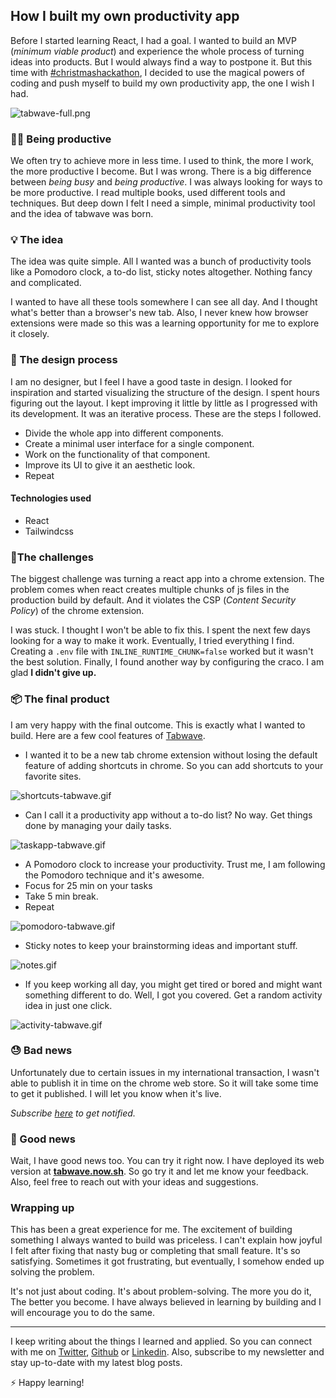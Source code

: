 ## How I built my own productivity app


Before I started learning React, I had a goal. I wanted to build an MVP (*minimum viable product*) and experience the whole process of turning ideas into products. But I would always find a way to postpone it. But this time with  [#christmashackathon](https://hashnode.com/n/christmashackathon), I decided to use the magical powers of coding and push myself to build my own productivity app, the one I wish I had.





![tabwave-full.png](https://cdn.hashnode.com/res/hashnode/image/upload/v1609504825859/4RvGUGCMh.png)

### 🤹‍♂️ Being productive
We often try to achieve more in less time. I used to think, the more I work, the more productive I become. But I was wrong. There is a big difference between *being busy* and *being productive*. I was always looking for ways to be more productive. I read multiple books, used different tools and techniques. But deep down I felt I need a  simple, minimal productivity tool and the idea of tabwave was born.

### 💡 The idea

The idea was quite simple. All I wanted was a bunch of productivity tools like a Pomodoro clock, a to-do list, sticky notes altogether. Nothing fancy and complicated. 

I wanted to have all these tools somewhere I can see all day. And I thought what's better than a browser's new tab. Also, I never knew how browser extensions were made so this was a learning opportunity for me to explore it closely.

### 🎨 The design process

I am no designer, but I feel I have a good taste in design. I looked for inspiration and started visualizing the structure of the design. I spent hours figuring out the layout. I kept improving it little by little as I progressed with its development. It was an iterative process. These are the steps I followed.

- Divide the whole app into different components.
- Create a minimal user interface for a single component.
- Work on the functionality of that component.
- Improve its UI to give it an aesthetic look.
- Repeat

#### Technologies used
- React
- Tailwindcss


### 🌊The challenges
The biggest challenge was turning a react app into a chrome extension. The problem comes when react creates multiple chunks of js files in the production build by default. And it violates the CSP (*Content Security Policy*) of the chrome extension. 

I was stuck. I thought I won't be able to fix this. I spent the next few days looking for a way to make it work. Eventually, I tried everything I find. Creating a  `.env` file with `INLINE_RUNTIME_CHUNK=false` worked but it wasn't the best solution. Finally, I found another way by configuring the craco. I am glad **I didn't give up.**

### 📦 The final product
I am very happy with the final outcome. This is exactly what I wanted to build. Here are a few cool features of [Tabwave](https://tabwave.vercel.app).

- I wanted it to be a new tab chrome extension without losing the default feature of adding shortcuts in chrome. So you can add shortcuts to your favorite sites.


![shortcuts-tabwave.gif](https://cdn.hashnode.com/res/hashnode/image/upload/v1609506631381/jiNQug56p.gif)

- Can I call it a productivity app without a to-do list? No way. Get things done by managing your daily tasks.

![taskapp-tabwave.gif](https://cdn.hashnode.com/res/hashnode/image/upload/v1609506772706/5JigTpNiV.gif)



- A Pomodoro clock to increase your productivity. Trust me, I am following the Pomodoro technique and it's awesome. 
 - Focus for 25 min on your tasks 
 - Take 5 min break.
 - Repeat


![pomodoro-tabwave.gif](https://cdn.hashnode.com/res/hashnode/image/upload/v1609506866437/DJBuTbLsn.gif)

- Sticky notes to keep your brainstorming ideas and important stuff.

![notes.gif](https://cdn.hashnode.com/res/hashnode/image/upload/v1609507357034/jYj7wRIy_.gif)



- If you keep working all day, you might get tired or bored and might want something different to do. Well, I got you covered. Get a random activity idea in just one click. 

![activity-tabwave.gif](https://cdn.hashnode.com/res/hashnode/image/upload/v1609507028333/jyhJQTW7C.gif)


### 😓 Bad news
Unfortunately due to certain issues in my international transaction, I wasn't able to publish it in time on the chrome web store. So it will take some time to get it published. I will let you know when it's live. 

> 
*Subscribe [here](https://tabwave.vercel.app) to get notified.*

### 🤩 Good news
Wait, I have good news too. You can try it right now. I have deployed its web version at **[tabwave.now.sh](https://tabwave.now.sh)**. So go try it and let me know your feedback. Also, feel free to reach out with your ideas and suggestions.


### Wrapping up
This has been a great experience for me. The excitement of building something I always wanted to build was priceless. I can't explain how joyful I felt after fixing that nasty bug or completing that small feature. It's so satisfying. Sometimes it got frustrating, but eventually, I somehow ended up solving the problem. 

It's not just about coding. It's about problem-solving. The more you do it, The better you become. I have always believed in learning by building and I will encourage you to do the same.

-------------------------------------------

I keep writing about the things I learned and applied. So you can connect with me on [Twitter](https://twitter.com/WankhadeRutik), [Github](https://github.com/rutikwankhade)  or [Linkedin](https://www.linkedin.com/in/rutik-wankhade). Also, subscribe to my newsletter and stay up-to-date with my latest blog posts.

⚡ Happy learning!


